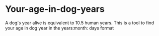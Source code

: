 # Your-age-in-dog-years
A dog's year alive is equivalent to 10.5 human years. This is a tool to find your age in dog year in the years:month: days format

